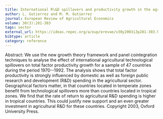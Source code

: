 ```yaml
---
title: International R\&D spillovers and productivity growth in the agricultural sector. A panel cointegration approach
author: L. Gutierrez and M. M. Gutierrez
journal: European Review of Agricultural Economics
volume: 30(3):281-303
tags: sector
external_url: https://ideas.repec.org/a/oup/erevae/v30y2003i3p281-303.html
bibtype: article
category: reference
---
```

Abstract:  We use the new growth theory framework and panel cointegration techniques to analyse the effect of international agricultural technological spillovers on total factor productivity growth for a sample of 47 countries during the period 1970--1992. The analysis shows that total factor productivity is strongly influenced by domestic as well as foreign public research and development (R\&D) spending in the agricultural sector. Geographical factors matter, in that countries located in temperate zones benefit from technological spillovers more than countries located in tropical zones. We find that the rate of return to agricultural R\&D spending is higher in tropical countries. This could justify new support and an even greater investment in agricultural R\&D for these countries. Copyright 2003, Oxford University Press.
